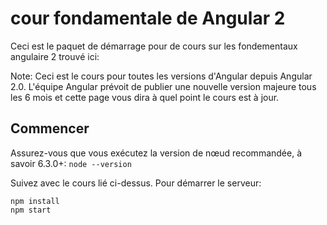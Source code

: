 cour fondamentale de Angular 2
========================
Ceci est le paquet de démarrage pour de cours  sur les fondementaux angulaire 2 trouvé ici: 





Note: Ceci est le cours pour toutes les versions d'Angular depuis Angular 2.0. L'équipe Angular prévoit de publier une nouvelle version majeure tous les 6 mois et cette page vous dira à quel point le cours est à jour.


Commencer
---------------
Assurez-vous que vous exécutez la version de nœud recommandée, à savoir 6.3.0+: `node --version`

Suivez avec le cours lié ci-dessus. Pour démarrer le serveur:

```
npm install
npm start
```
